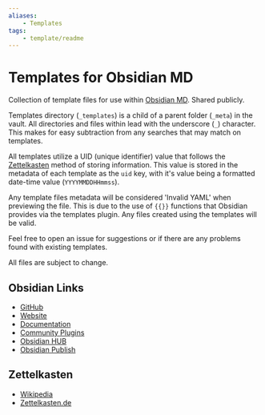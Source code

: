 ```yaml
---
aliases: 
	- Templates
tags:
    - template/readme
---
```

# Templates for Obsidian MD
Collection of template files for use within [Obsidian MD](https://obsidian.md/). Shared publicly.

Templates directory (`_templates`) is a child of a parent folder (`_meta`) in the vault. All directories and files within lead with the underscore (`_`) character. This makes for easy subtraction from any searches that may match on templates.

All templates utilize a UID (unique identifier) value that follows the [Zettelkasten](#Zettelkasten) method of storing information. This value is stored in the metadata of each template as the `uid` key, with it's value being a formatted date-time value (`YYYYMMDDHHmmss`).

Any template files metadata will be considered 'Invalid YAML' when previewing the file. This is due to the use of `{{}}` functions that Obsidian provides via the templates plugin. Any files created using the templates will be valid.

Feel free to open an issue for suggestions or if there are any problems found with existing templates.

All files are subject to change.

## Obsidian Links
- [GitHub](https://github.com/obsidianmd)
- [Website](https://obsidian.md/)
- [Documentation](https://help.obsidian.md/)
- [Community Plugins](https://obsidian.md/plugins)
- [Obsidian HUB](https://publish.obsidian.md/hub/)
- [Obsidian Publish](https://obsidian.md/publish)

## Zettelkasten 
- [Wikipedia](https://en.wikipedia.org/wiki/Zettelkasten)
- [Zettelkasten.de](https://zettelkasten.de/posts/overview/)